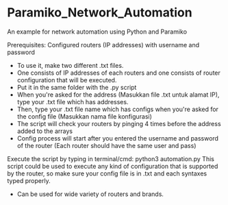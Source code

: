 # Paramiko_Network_Automation
An example for network automation using Python and Paramiko

Prerequisites: Configured routers (IP addresses) with username and password

* To use it, make two different .txt files.
* One consists of IP addresses of each routers and one consists of router configuration that will be executed.
* Put it in the same folder with the .py script
* When you're asked for the address (Masukkan file .txt untuk alamat IP), type your .txt file which has addresses.
* Then, type your .txt file name which has configs when you're asked for the config file (Masukkan nama file konfigurasi)
* The script will check your routers by pinging 4 times before the address added to the arrays
* Config process will start after you entered the username and password of the router (Each router should have the same user and pass)

Execute the script by typing in terminal/cmd: python3 automation.py
This script could be used to execute any kind of configuration that is supported by the router, so make sure your config file is in .txt and each syntaxes typed properly.

* Can be used for wide variety of routers and brands.
